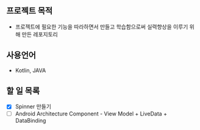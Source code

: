 ## 프로젝트 목적

- 프로젝트에 필요한 기능을 따라하면서 만들고 학습함으로써 실력향상을 이루기 위해 만든 레포지토리

## 사용언어

- Kotlin, JAVA

## 할 일 목록

- [x]  Spinner 만들기
- [ ] Android Architecture Component - View Model + LiveData + DataBinding